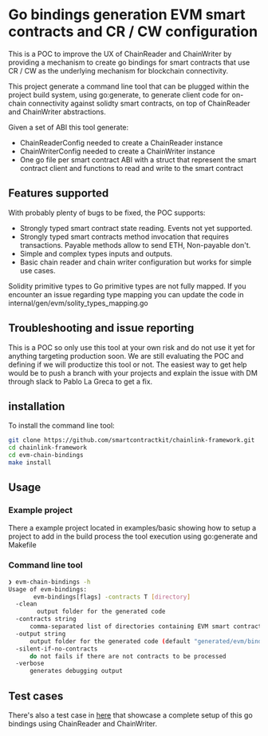 # Go bindings generation EVM smart contracts and CR / CW configuration

This is a POC to improve the UX of ChainReader and ChainWriter by providing a mechanism to create go bindings for smart contracts that use CR / CW as the underlying mechanism for blockchain connectivity.

This project generate a command line tool that can be plugged within the project build system, using go:generate, to generate client code for on-chain connectivity against solidty smart contracts, on top of ChainReader and ChainWriter abstractions.

Given a set of ABI this tool generate:
- ChainReaderConfig needed to create a ChainReader instance
- ChainWriterConfig needed to create a ChainWriter instance
- One go file per smart contract ABI with a struct that represent the smart contract client and functions to read and write to the smart contract

## Features supported

With probably plenty of bugs to be fixed, the POC supports:

- Strongly typed smart contract state reading. Events not yet supported.
- Strongly typed smart contracts method invocation that requires transactions. Payable methods allow to send ETH, Non-payable don't.
- Simple and complex types inputs and outputs.
- Basic chain reader and chain writer configuration but works for simple use cases.

Solidity primitive types to Go primitive types are not fully mapped. If you encounter an issue regarding type mapping you can update the code in internal/gen/evm/solity_types_mapping.go

## Troubleshooting and issue reporting

This is a POC so only use this tool at your own risk and do not use it yet for anything targeting production soon. We are still evaluating the POC and defining if we will productize this tool or not.
The easiest way to get help would be to push a branch with your projects and explain the issue with DM through slack to Pablo La Greca to get a fix. 

## installation

To install the command line tool:

```sh
git clone https://github.com/smartcontractkit/chainlink-framework.git
cd chainlink-framework
cd evm-chain-bindings
make install
```

## Usage

### Example project

There a example project located in examples/basic showing how to setup a project to add in the build process the tool execution using go:generate and Makefile

### Command line tool

```sh
❯ evm-chain-bindings -h  
Usage of evm-bindings:
       evm-bindings[flags] -contracts T [directory]
  -clean
        output folder for the generated code
  -contracts string
      comma-separated list of directories containing EVM smart contracts source and ABI files; must be set (default "contracts")
  -output string
      output folder for the generated code (default "generated/evm/bindings")
  -silent-if-no-contracts
      do not fails if there are not contracts to be processed
  -verbose
      generates debugging output
```


## Test cases

There's also a test case in [here](https://github.com/smartcontractkit/chainlink/blob/go-bindings-poc/core/services/relay/evm/go_bindings_test.go) that showcase a complete setup of this go bindings using ChainReader and ChainWriter.

